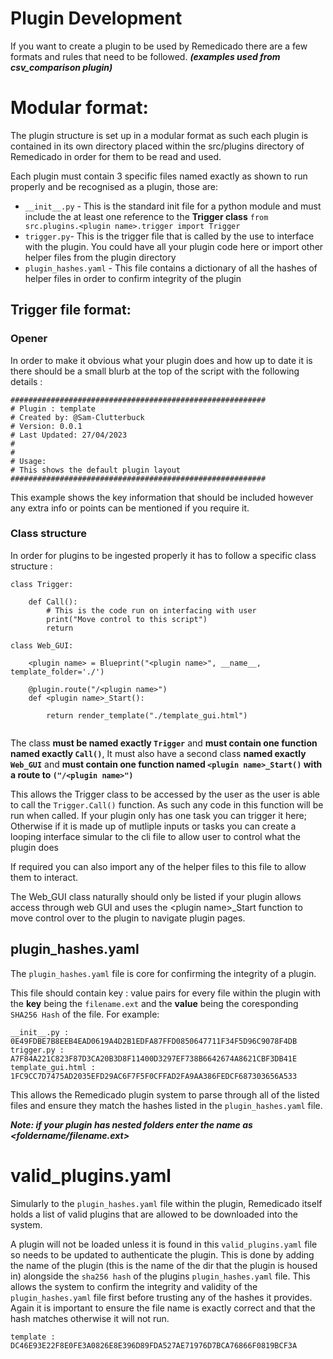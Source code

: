 # Plugin Development
If you want to create a plugin to be used by Remedicado there are a few formats and rules that need to be followed.  ***(examples used from csv_comparison plugin)***

# Modular format:
The plugin structure is set up in a modular format as such each plugin is contained in its own directory placed within the src/plugins directory of Remedicado in order for them to be read and used.

Each plugin must contain 3 specific files named exactly as shown to run properly and be recognised as a plugin, those are:
* `__init__.py` - This is the standard init file for a python module and must include the at least one reference to the **Trigger class** `from src.plugins.<plugin name>.trigger import Trigger`
* `trigger.py`- This is the trigger file that is called by the use to interface with the plugin. You could have all your plugin code here or import other helper files from the plugin directory
* `plugin_hashes.yaml` - This file contains a dictionary of all the hashes of helper files in order to confirm integrity of the plugin

## Trigger file format:
### Opener
In order to make it obvious what your plugin does and how up to date it is there should be a small blurb at the top of the script with the following details :
```
#########################################################
# Plugin : template
# Created by: @Sam-Clutterbuck
# Version: 0.0.1
# Last Updated: 27/04/2023
#
#
# Usage:
# This shows the default plugin layout
#########################################################
```
This example shows the key information that should be included however any extra info or points can be mentioned if you require it.
### Class structure
In order for plugins to be ingested properly it has to follow a specific class structure : 
```
class Trigger:
    
    def Call():
		# This is the code run on interfacing with user
        print("Move control to this script")
        return

class Web_GUI:

    <plugin name> = Blueprint("<plugin name>", __name__, template_folder='./')

    @plugin.route("/<plugin name>")
    def <plugin name>_Start():

        return render_template("./template_gui.html")
	
```
The class **must be named exactly `Trigger`** and **must contain one function named exactly `Call()`**, It must also have a second class **named exactly `Web_GUI`** and **must contain one function named `<plugin name>_Start()` with a route to `("/<plugin name>")`**

This allows the Trigger class to be accessed by the user as the user is able to call the `Trigger.Call()` function. As such any code in this function will be run when called. If your plugin only has one task you can trigger it here; Otherwise if it is made up of mutliple inputs or tasks you can create a looping interface simular to the cli file to allow user to control what the plugin does

If required you can also import any of the helper files to this file to allow them to interact.

The Web_GUI class naturally should only be listed if your plugin allows access through web GUI and uses the \<plugin name>_Start function to move control over to the plugin to navigate plugin pages.

## plugin_hashes.yaml
The `plugin_hashes.yaml` file is core for confirming the integrity of a plugin.

This file should contain key : value pairs for every file within the plugin with the **key** being the `filename.ext` and the **value** being the coresponding `SHA256 Hash` of the file. For example:

```
__init__.py : 0E49FDBE7B8EEB4EAD0619A4D2B1EDFA87FFD0850647711F34F5D96C9078F4DB
trigger.py : A7F84A221C823F87D3CA20B3D8F11400D3297EF738B6642674A8621CBF3DB41E
template_gui.html : 1FC9CC7D7475AD2035EFD29AC6F7F5F0CFFAD2FA9AA386FEDCF687303656A533
```

This allows the Remedicado plugin system to parse through all of the listed files and ensure they match the hashes listed in the `plugin_hashes.yaml` file.

***Note: if your plugin has nested folders enter the name as <foldername/filename.ext>***

# valid_plugins.yaml
Simularly to the `plugin_hashes.yaml` file within the plugin, Remedicado itself holds a list of valid plugins that are allowed to be downloaded into the system.

A plugin will not be loaded unless it is found in this `valid_plugins.yaml` file so needs to be updated to authenticate the plugin. This is done by adding the name of the plugin (this is the name of the dir that the plugin is housed in) alongside the `sha256 hash` of the plugins `plugin_hashes.yaml` file. This allows the system to confirm the integrity and validity of the `plugin_hashes.yaml` file first before trusting any of the hashes it provides. Again it is important to ensure the file name is exactly correct and that the hash matches otherwise it will not run.
```
template : DC46E93E22F8E0FE3A0826E8E396D89FDA527AE71976D7BCA76866F0819BCF3A
```
